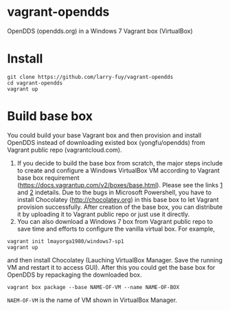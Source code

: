 vagrant-opendds
===============

OpenDDS (opendds.org) in a Windows 7 Vagrant box (VirtualBox)

Install
===============
```
git clone https://github.com/larry-fuy/vagrant-opendds
cd vagrant-opendds
vagrant up
```

Build base box
=================
You could build your base Vagrant box and then provision and install OpenDDS instead of downloading existed box (yongfu/opendds) from Vagrant public repo (vagrantcloud.com). 

1. If you decide to build the base box from scratch, the major steps include to create and configure a Windows VirtualBox VM according to Vagrant base box requirement (https://docs.vagrantup.com/v2/boxes/base.html). Please see the links [1](http://tallmaris.com/using-vagrant-with-chocolatey-and-puppet-to-spin-up-virtual-machines/) and [2](http://tallmaris.com/vagrant-with-windows-support/) indetails. Due to the bugs in Microsoft Powershell, you have to install Chocolatey (http://chocolatey.org) in this base box to let Vagrant provision successfully. After creation of the base box, you can distribute it by uploading it to Vagrant public repo or just use it directly.
2. You can also download a Windows 7 box from Vagrant public repo to save time and efforts to configure the vanilla virtual box. For example,
```
vagrant init lmayorga1980/windows7-sp1
vagrant up
```
and then install Chocolatey (Lauching VirtualBox Manager. Save the running VM and restart it to access GUI). After this you could get the base box for OpenDDS by repackaging the downloaded box. 
```
vagrant box package --base NAME-OF-VM --name NAME-OF-BOX 
```
```NAEM-OF-VM``` is the name of VM shown in VirtualBox Manager.






